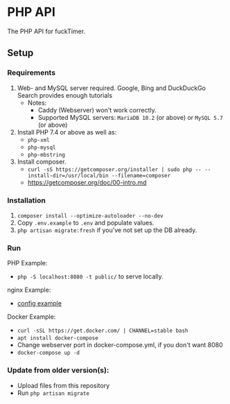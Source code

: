 # PHP API
The PHP API for fuckTimer.

## Setup

### Requirements
1. Web- and MySQL server required. Google, Bing and DuckDuckGo Search provides enough tutorials
      - Notes:
         - Caddy (Webserver) won't work correctly.
         - Supported MySQL servers: `MariaDB 10.2` (or above) or `MySQL 5.7` (or above)
2. Install PHP 7.4 or above as well as:
   - `php-xml`
   - `php-mysql`
   - `php-mbstring`
3. Install composer.
   - `curl -sS https://getcomposer.org/installer | sudo php -- --install-dir=/usr/local/bin --filename=composer`
   - https://getcomposer.org/doc/00-intro.md

### Installation
1. `composer install --optimize-autoloader --no-dev`
2. Copy `.env.example` to `.env` and populate values.
3. `php artisan migrate:fresh` if you've not set up the DB already.

### Run
PHP Example:
- `php -S localhost:8080 -t public/` to serve locally.

nginx Example:
- [config example](https://laravel.com/docs/8.x/deployment#nginx)

Docker Example:
- `curl -sSL https://get.docker.com/ | CHANNEL=stable bash`
- `apt install docker-compose`
- Change webserver port in docker-compose.yml, if you don't want 8080
- `docker-compose up -d`

### Update from older version(s):
- Upload files from this repository
- Run `php artisan migrate`
